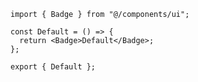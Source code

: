 ﻿```tsx
import { Badge } from "@/components/ui";

const Default = () => {
  return <Badge>Default</Badge>;
};

export { Default };

```
